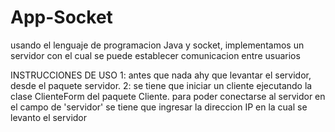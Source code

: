 # App-Socket
usando el lenguaje de programacion Java y socket, implementamos un servidor con el cual se puede establecer comunicacion entre usuarios

INSTRUCCIONES DE USO
1: antes que nada ahy que levantar el servidor, desde el paquete servidor.
2: se tiene que iniciar un cliente ejecutando la clase ClienteForm del paquete Cliente.
    para poder conectarse al servidor en el campo de 'servidor' se tiene que ingresar la direccion IP en la cual se levanto el servidor

